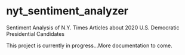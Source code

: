 # nyt_sentiment_analyzer
Sentiment Analysis of N.Y. Times Articles about 2020 U.S. Democratic Presidential Candidates

This project is currently in progress...More documentation to come.
